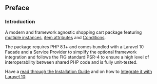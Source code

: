 ## Preface

### Introduction

A modern and framework agnostic shopping cart package featuring [multiple instances](#instances), [item attributes](#attributes) and [Conditions](https://www.cartalyst.com/manual/conditions).

The package requires PHP 8.1+ and comes bundled with a Laravel 10 Facade and a Service Provider to simplify the optional framework integration and follows the FIG standard PSR-4 to ensure a high level of interoperability between shared PHP code and is fully unit-tested.

Have a [read through the Installation Guide](#installation) and on how to [Integrate it with Laravel 10](#laravel).

